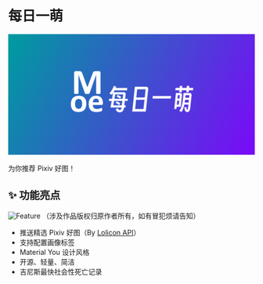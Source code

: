 # 每日一萌

![Banner](./assets/banner.png)

为你推荐 Pixiv 好图！

## ✨ 功能亮点

![Feature](./assets/feature.png)
（涉及作品版权归原作者所有，如有冒犯烦请告知）

- 推送精选 Pixiv 好图（By [Lolicon API](https://api.lolicon.app/#/setu)）
- 支持配置画像标签
- Material You 设计风格
- 开源、轻量、简洁
- 吉尼斯最快社会性死亡记录
